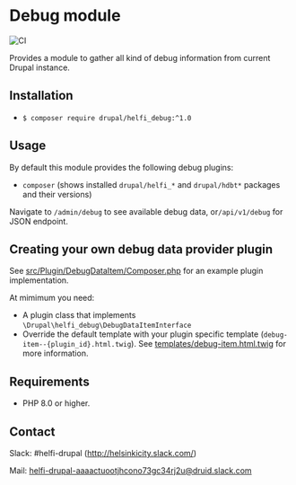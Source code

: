# Debug module

![CI](https://github.com/City-of-Helsinki/drupal-module-helfi-debug/workflows/CI/badge.svg)

Provides a module to gather all kind of debug information from current Drupal instance.

## Installation

- `$ composer require drupal/helfi_debug:^1.0`

## Usage

By default this module provides the following debug plugins:
- `composer` (shows installed `drupal/helfi_*` and `drupal/hdbt*` packages and their versions)

Navigate to `/admin/debug` to see available debug data, or`/api/v1/debug` for JSON endpoint.

## Creating your own debug data provider plugin

See [src/Plugin/DebugDataItem/Composer.php](src/Plugin/DebugDataItem/Composer.php) for an example plugin implementation.

At mimimum you need: 
- A plugin class that implements `\Drupal\helfi_debug\DebugDataItemInterface`
- Override the default template with your plugin specific template (`debug-item--{plugin_id}.html.twig`). See [templates/debug-item.html.twig](templates/debug-item.html.twig) for more information. 

## Requirements

- PHP 8.0 or higher.

## Contact

Slack: #helfi-drupal (http://helsinkicity.slack.com/)

Mail: helfi-drupal-aaaactuootjhcono73gc34rj2u@druid.slack.com
